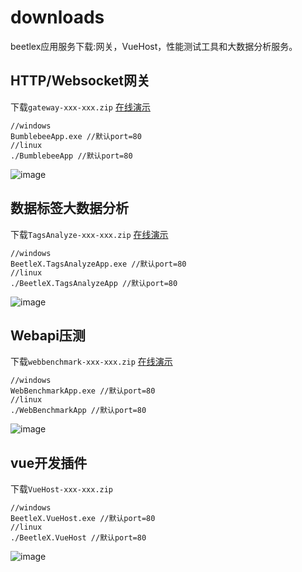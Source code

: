 # downloads
beetlex应用服务下载:网关，VueHost，性能测试工具和大数据分析服务。
## HTTP/Websocket网关 
下载`gateway-xxx-xxx.zip` [在线演示](http://beetlex.io/__system/bumblebee/index.html)
```
//windows
BumblebeeApp.exe //默认port=80
//linux
./BumblebeeApp //默认port=80

```
![image](https://user-images.githubusercontent.com/2564178/108494754-df550b00-72e2-11eb-8e4c-d3d3cba2f6c0.png)


## 数据标签大数据分析
下载`TagsAnalyze-xxx-xxx.zip` [在线演示](http://tagdata.beetlex.io/)
```
//windows
BeetleX.TagsAnalyzeApp.exe //默认port=80
//linux
./BeetleX.TagsAnalyzeApp //默认port=80
```
![image](https://user-images.githubusercontent.com/2564178/108582290-33a4cd00-736d-11eb-8e8c-688de1600f53.png)

## Webapi压测
下载`webbenchmark-xxx-xxx.zip` [在线演示](http://webapi.beetlex.io/)
```
//windows
WebBenchmarkApp.exe //默认port=80
//linux
./WebBenchmarkApp //默认port=80
```
![image](https://user-images.githubusercontent.com/2564178/108511209-8c874d80-72fa-11eb-88f6-9d579aeba918.png)


## vue开发插件
下载`VueHost-xxx-xxx.zip`
```
//windows
BeetleX.VueHost.exe //默认port=80
//linux
./BeetleX.VueHost //默认port=80
```
![image](https://user-images.githubusercontent.com/2564178/108494853-fc89d980-72e2-11eb-8f13-d4907c44f94d.png)


